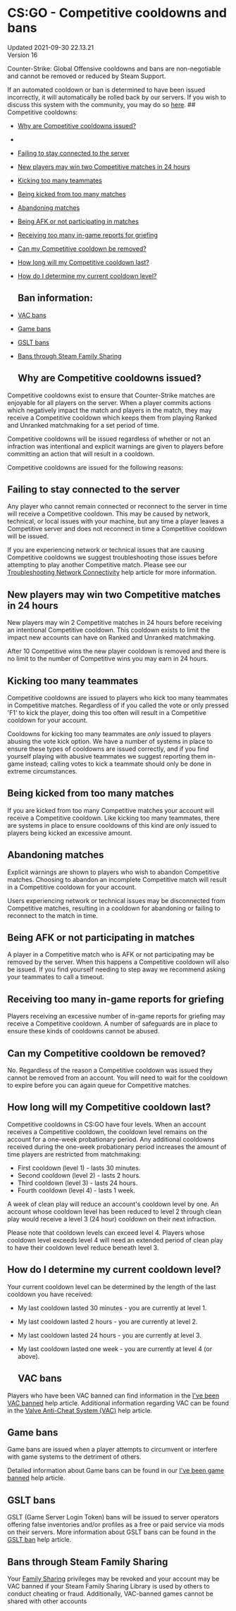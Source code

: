 # CS:GO - Competitive cooldowns and bans
Updated 2021-09-30 22.13.21  
Version 16  

Counter-Strike: Global Offensive cooldowns and bans are non-negotiable and cannot be removed or reduced by Steam Support.  
  
If an automated cooldown or ban is determined to have been issued incorrectly, it will automatically be rolled back by our servers. If you wish to discuss this system with the community, you may do so [here](http://steamcommunity.com/app/730/discussions/).  ## Competitive cooldowns:

* [Why are Competitive cooldowns issued?](#whycool)
* 
* [Failing to stay connected to the server](#server)
* [New players may win two Competitive matches in 24 hours](#newplayer)
* [Kicking too many teammates](#kicker)
* [Being kicked from too many matches](#kickee)
* [Abandoning matches](#abandon)
* [Being AFK or not participating in matches](#afk)
* [Receiving too many in-game reports for griefing](#grief)
* [Can my Competitive cooldown be removed?](#removecool)
* [How long will my Competitive cooldown last?](#length)
* [How do I determine my current cooldown level?](#level)

  ## Ban information:

* [VAC bans](#vacbans)
* [Game bans](#gameban)
* [GSLT bans](#gslt)
* [Bans through Steam Family Sharing](#familyban)

  
  ## Why are Competitive cooldowns issued?
Competitive cooldowns exist to ensure that Counter-Strike matches are enjoyable for all players on the server. When a player commits actions which negatively impact the match and players in the match, they may receive a Competitive cooldown which keeps them from playing Ranked and Unranked matchmaking for a set period of time.  
  
Competitive cooldowns will be issued regardless of whether or not an infraction was intentional and explicit warnings are given to players before committing an action that will result in a cooldown.  
  
Competitive cooldowns are issued for the following reasons:    
  ## Failing to stay connected to the server
Any player who cannot remain connected or reconnect to the server in time will receive a Competitive cooldown. This may be caused by network, technical, or local issues with your machine, but any time a player leaves a Competitive server and does not reconnect in time a Competitive cooldown will be issued.  
  
If you are experiencing network or technical issues that are causing Competitive cooldowns we suggest troubleshooting those issues before attempting to play another Competitive match. Please see our [Troubleshooting Network Connectivity](https://help.steampowered.com/en/faqs/view/669A-2F68-D1D1-A5EC) help article for more information.    
  ## New players may win two Competitive matches in 24 hours
New players may win 2 Competitive matches in 24 hours before receiving an intentional Competitive cooldown. This cooldown exists to limit the impact new accounts can have on Ranked and Unranked matchmaking.  
  
After 10 Competitive wins the new player cooldown is removed and there is no limit to the number of Competitive wins you may earn in 24 hours.    
  ## Kicking too many teammates
Competitive cooldowns are issued to players who kick too many teammates in Competitive matches. Regardless of if you called the vote or only pressed 'F1' to kick the player, doing this too often will result in a Competitive cooldown for your account.  
  
Cooldowns for kicking too many teammates are *only* issued to players abusing the vote kick option. We have a number of systems in place to ensure these types of cooldowns are issued correctly, and if you find yourself playing with abusive teammates we suggest reporting them in-game instead; calling votes to kick a teammate should only be done in extreme circumstances.    
  ## Being kicked from too many matches
If you are kicked from too many Competitive matches your account will receive a Competitive cooldown. Like kicking too many teammates, there are systems in place to ensure cooldowns of this kind are *only* issued to players being kicked an excessive amount.    
  ## Abandoning matches
Explicit warnings are shown to players who wish to abandon Competitive matches. Choosing to abandon an incomplete Competitive match will result in a Competitive cooldown for your account.  
  
Users experiencing network or technical issues may be disconnected from Competitive matches, resulting in a cooldown for abandoning or failing to reconnect to the match in time.    
  ## Being AFK or not participating in matches
A player in a Competitive match who is AFK or not participating may be removed by the server. When this happens a Competitive cooldown will also be issued. If you find yourself needing to step away we recommend asking your teammates to call a timeout.    
  ## Receiving too many in-game reports for griefing
Players receiving an excessive number of in-game reports for griefing may receive a Competitive cooldown. A number of safeguards are in place to ensure these kinds of cooldowns cannot be abused.    
  ## Can my Competitive cooldown be removed?
No. Regardless of the reason a Competitive cooldown was issued they cannot be removed from an account. You will need to wait for the cooldown to expire before you can again queue for Competitive matches.    
  ## How long will my Competitive cooldown last?
Competitive cooldowns in CS:GO have four levels. When an account receives a Competitive cooldown, the cooldown level remains on the account for a one-week probationary period. Any additional cooldowns received during the one-week probationary period increases the amount of time players are restricted from matchmaking:  

* First cooldown (level 1) - lasts 30 minutes.
* Second cooldown (level 2) - lasts 2 hours.
* Third cooldown (level 3) - lasts 24 hours.
* Fourth cooldown (level 4) - lasts 1 week.

A week of clean play will reduce an account's cooldown level by one. An account whose cooldown level has been reduced to level 2 through clean play would receive a level 3 (24 hour) cooldown on their next infraction.  
  
Please note that cooldown levels can exceed level 4. Players whose cooldown level exceeds level 4 will need an extended period of clean play to have their cooldown level reduce beneath level 3.    
  ## How do I determine my current cooldown level?
Your current cooldown level can be determined by the length of the last cooldown you have received:  

* My last cooldown lasted 30 minutes - you are currently at level 1.
* My last cooldown lasted 2 hours - you are currently at level 2.
* My last cooldown lasted 24 hours - you are currently at level 3.
* My last cooldown lasted one week - you are currently at level 4 (or above).

      
  ## VAC bans
Players who have been VAC banned can find information in the [I've been VAC banned](https://help.steampowered.com/en/faqs/view/647C-5CC1-7EA9-3C29) help article. Additional information regarding VAC can be found in the [Valve Anti-Cheat System (VAC)](https://help.steampowered.com/en/faqs/view/571A-97DA-70E9-FF74) help article.    
  ## Game bans
Game bans are issued when a player attempts to circumvent or interfere with game systems to the detriment of others.  
  
Detailed information about Game bans can be found in our [I've been game banned](https://help.steampowered.com/en/faqs/view/4E54-0B96-D0A4-1557) help article.  
  ## GSLT bans
GSLT (Game Server Login Token) bans will be issued to server operators offering false inventories and/or profiles as a free or paid service via mods on their servers. More information about GSLT bans can be found in the [GSLT ban](https://help.steampowered.com/en/faqs/view/07AF-502E-A104-BD4B) help article.    
  ## Bans through Steam Family Sharing
Your [Family Sharing](https://help.steampowered.com/en/faqs/view/57A7-503C-991F-E9A8) privileges may be revoked and your account may be VAC banned if your Steam Family Sharing Library is used by others to conduct cheating or fraud. Additionally, VAC-banned games cannot be shared with other accounts
